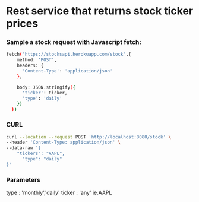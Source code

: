 # Rest service that returns stock ticker prices

### Sample a stock request with Javascript fetch:

```sh
fetch('https://stocksapi.herokuapp.com/stock',{
    method: 'POST',
    headers: {
      'Content-Type': 'application/json'
    },

    body: JSON.stringify({
      'ticker': ticker,
      'type': 'daily'
    })
  })
```

### CURL
```sh
curl --location --request POST 'http://localhost:8080/stock' \
--header 'Content-Type: application/json' \
--data-raw '{
    "tickers": "AAPL",
      "type": "daily"
}'
```

### Parameters
type : 'monthly','daily'
ticker : 'any'  ie.AAPL

